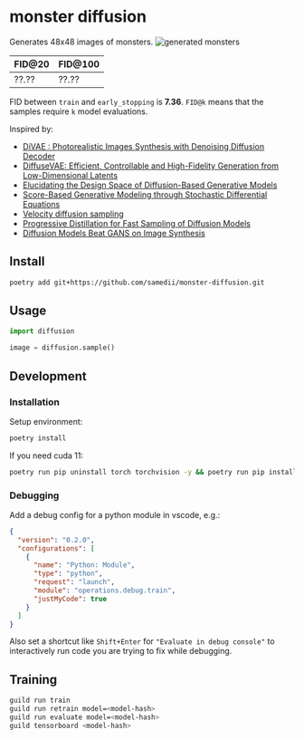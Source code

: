 # monster diffusion

Generates 48x48 images of monsters.
![generated monsters](docs/samples.png)

| FID@20 | FID@100 |
| ------ | ------- |
| ??.??  | ??.??   |

FID between `train` and `early_stopping` is **7.36**. `FID@k` means that the
samples require `k` model evaluations.

Inspired by:

- [DiVAE : Photorealistic Images Synthesis with Denoising Diffusion Decoder](https://arxiv.org/pdf/2206.00386.pdf)
- [DiffuseVAE: Efficient, Controllable and High-Fidelity Generation from Low-Dimensional Latents](https://github.com/kpandey008/DiffuseVAE)
- [Elucidating the Design Space of Diffusion-Based Generative Models](https://arxiv.org/abs/2206.00364)
- [Score-Based Generative Modeling through Stochastic Differential Equations](https://github.com/yang-song/score_sde_pytorch)
- [Velocity diffusion sampling](https://github.com/crowsonkb/v-diffusion-pytorch)
- [Progressive Distillation for Fast Sampling of Diffusion Models](https://openreview.net/forum?id=TIdIXIpzhoI)
- [Diffusion Models Beat GANS on Image Synthesis](https://github.com/crowsonkb/guided-diffusion)

## Install

```bash
poetry add git+https://github.com/samedii/monster-diffusion.git
```

## Usage

```python
import diffusion

image = diffusion.sample()
```

## Development

### Installation

Setup environment:

```bash
poetry install
```

If you need cuda 11:

```bash
poetry run pip uninstall torch torchvision -y && poetry run pip install torch==1.11.0 torchvision==0.12.0 --extra-index-url https://download.pytorch.org/whl/cu113
```

### Debugging

Add a debug config for a python module in vscode, e.g.:

```json
{
  "version": "0.2.0",
  "configurations": [
    {
      "name": "Python: Module",
      "type": "python",
      "request": "launch",
      "module": "operations.debug.train",
      "justMyCode": true
    }
  ]
}
```

Also set a shortcut like `Shift+Enter` for `"Evaluate in debug console"` to interactively
run code you are trying to fix while debugging.

## Training

```bash
guild run train
guild run retrain model=<model-hash>
guild run evaluate model=<model-hash>
guild tensorboard <model-hash>
```
